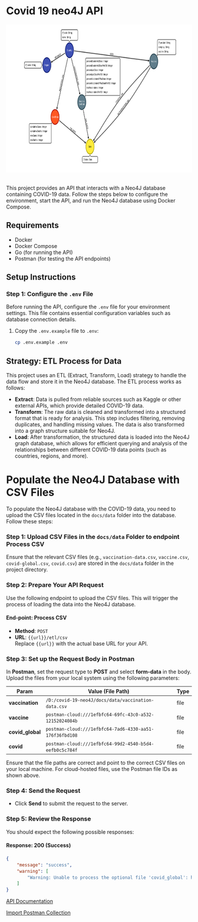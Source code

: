 # **Covid 19 neo4J API**

<div align="center">
<a href="#">  
  <img height="400" width="800" src="docs/spec/COVID__Kaggle.svg" alt="" />
</a>
</div><br>

This project provides an API that interacts with a Neo4J database containing COVID-19 data. Follow the steps below to configure the environment, start the API, and run the Neo4J database using Docker Compose.

## Requirements

- Docker
- Docker Compose
- Go (for running the API)
- Postman (for testing the API endpoints)

## Setup Instructions

### Step 1: Configure the `.env` File

Before running the API, configure the `.env` file for your environment settings. This file contains essential configuration variables such as database connection details.

1. Copy the `.env.example` file to `.env`:

   ```bash
   cp .env.example .env
## Strategy: ETL Process for Data

This project uses an ETL (Extract, Transform, Load) strategy to handle the data flow and store it in the Neo4J database. The ETL process works as follows:

- **Extract**: Data is pulled from reliable sources such as Kaggle or other external APIs, which provide detailed COVID-19 data.
- **Transform**: The raw data is cleaned and transformed into a structured format that is ready for analysis. This step includes filtering, removing duplicates, and handling missing values. The data is also transformed into a graph structure suitable for Neo4J.
- **Load**: After transformation, the structured data is loaded into the Neo4J graph database, which allows for efficient querying and analysis of the relationships between different COVID-19 data points (such as countries, regions, and more).


# **Populate the Neo4J Database with CSV Files**

To populate the Neo4J database with the COVID-19 data, you need to upload the CSV files located in the `docs/data` folder into the database. Follow these steps:

### Step 1: Upload CSV Files in the `docs/data` Folder to endpoint Process CSV
Ensure that the relevant CSV files (e.g., `vaccination-data.csv`, `vaccine.csv`, `covid-global.csv`, `covid.csv`) are stored in the `docs/data` folder in the project directory.

### Step 2: Prepare Your API Request

Use the following endpoint to upload the CSV files. This will trigger the process of loading the data into the Neo4J database.

#### **End-point: Process CSV**
- **Method**: `POST`
- **URL**: `{{url}}/etl/csv`  
  Replace `{{url}}` with the actual base URL for your API.

### Step 3: Set up the Request Body in Postman

In **Postman**, set the request type to **POST** and select **form-data** in the body. Upload the files from your local system using the following parameters:

| Param          | Value (File Path)                                            | Type  |
|----------------|--------------------------------------------------------------|-------|
| **vaccination**| `/D:/covid-19-neo4J/docs/data/vaccination-data.csv`          | file  |
| **vaccine**    | `postman-cloud:///1efbfc64-69fc-43c0-a532-12152024084b`      | file  |
| **covid_global**| `postman-cloud:///1efbfc64-7ad6-4330-aa51-176f36fbd108`     | file  |
| **covid**      | `postman-cloud:///1efbfc64-99d2-4540-b5d4-eefb0c5c784f`      | file  |

Ensure that the file paths are correct and point to the correct CSV files on your local machine. For cloud-hosted files, use the Postman file IDs as shown above.

### Step 4: Send the Request
- Click **Send** to submit the request to the server.

### Step 5: Review the Response

You should expect the following possible responses:

#### **Response: 200 (Success)**
```json
{
    "message": "success",
    "warning": [
        "Warning: Unable to process the optional file 'covid_global': http: no such file"
    ]
}
```

[API Documentation](docs/API.md)


[Import Postman Collection](docs/Covid%2019%20NEO4J.postman_collection.json)